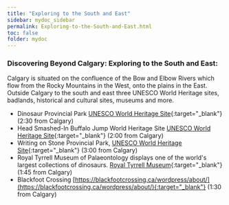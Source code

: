 ```yaml
---
title: "Exploring to the South and East"
sidebar: mydoc_sidebar
permalink: Exploring-to-the-South-and-East.html
toc: false 
folder: mydoc
---
```


### Discovering Beyond Calgary: Exploring to the South and East:
Calgary is situated on the confluence of the Bow and Elbow Rivers which flow from the Rocky Mountains in the West, onto the plains in the East. Outside Calgary to the south and east three UNESCO World Heritage sites, badlands, historical and cultural sites, museums and more.  

- Dinosaur Provincial Park [UNESCO World Heritage Site](https://www.albertaparks.ca/parks/south/dinosaur-pp/){:target="_blank"} (2:30 from Calgary)
- Head Smashed-In Buffalo Jump World Heritage Site [UNESCO World Heritage Site](https://headsmashedin.ca/){:target="_blank"} (2:00 from Calgary)
- Writing on Stone Provincial Park, [UNESCO World Heritage Site](https://www.albertaparks.ca/parks/south/writing-on-stone-pp/){:target="_blank"} (3:00 from Calgary)
- Royal Tyrrell Museum of Palaeontology displays one of the world's largest collections of dinosaurs. [Royal Tyrrell Museum](https://tyrrellmuseum.com/){:target="_blank"} (1:45 from Calgary)
- Blackfoot Crossing [https://blackfootcrossing.ca/wordpress/about/](https://blackfootcrossing.ca/wordpress/about/){:target="_blank"} (1:30 from Calgary)
